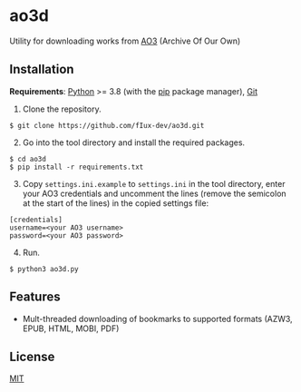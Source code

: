 # ao3d
Utility for downloading works from [AO3](https://archiveofourown.org/) (Archive Of Our Own)

## Installation
**Requirements**: [Python](https://www.python.org/) >= 3.8 (with the [pip](https://pypi.org/project/pip/) package manager), [Git](https://git-scm.com/)

1. Clone the repository.
```
$ git clone https://github.com/fIux-dev/ao3d.git
```
2. Go into the tool directory and install the required packages.
```
$ cd ao3d
$ pip install -r requirements.txt
```
3. Copy `settings.ini.example` to `settings.ini` in the tool directory, enter
your AO3 credentials and uncomment the lines (remove the semicolon at the start
of the lines) in the copied settings file:
```
[credentials]
username=<your AO3 username>
password=<your AO3 password>
```
4. Run.
```
$ python3 ao3d.py
```

## Features
* Mult-threaded downloading of bookmarks to supported formats (AZW3, EPUB, HTML, 
MOBI, PDF)

## License

[MIT](https://choosealicense.com/licenses/mit/)
